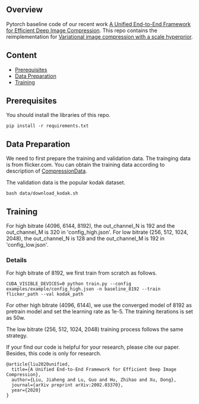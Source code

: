 
## Overview
Pytorch baseline code of our recent work [A Unified End-to-End Framework for Efficient Deep Image Compression](https://arxiv.org/abs/2002.03370).
This repo contains the reimplementation for [Variational image compression with a scale hyperprior](https://arxiv.org/abs/1802.01436).


## Content

- [Prerequisites](#prerequisites)
- [Data Preparation](#data-preparation)
- [Training](#training)

## Prerequisites

You should install the libraries of this repo.

```
pip install -r requirements.txt
```

## Data Preparation

We need to first prepare the training and validation data.
The trainging data is from flicker.com.
You can obtain the training data according to description of [CompressionData](https://github.com/liujiaheng/CompressionData).

The validation data is the popular kodak dataset.
```
bash data/download_kodak.sh
```

## Training 

For high bitrate (4096, 6144, 8192), the out_channel_N is 192 and the out_channel_M is 320 in 'config_high.json'.
For low bitrate (256, 512, 1024, 2048), the out_channel_N is 128 and the out_channel_M is 192 in 'config_low.json'.

### Details
For high bitrate of 8192, we first train from scratch as follows.

```
CUDA_VISIBLE_DEVICES=0 python train.py --config examples/example/config_high.json -n baseline_8192 --train flicker_path --val kodak_path
```
For other high bitrate (4096, 6144), we use the converged model of 8192 as pretrain model and set the learning rate as 1e-5.
The training iterations is set as 50w.

The low bitrate (256, 512, 1024, 2048) training process follows the same strategy.

If your find our code is helpful for your research, please cite our paper.
Besides, this code is only for research.
```
@article{liu2020unified,
  title={A Unified End-to-End Framework for Efficient Deep Image Compression},
  author={Liu, Jiaheng and Lu, Guo and Hu, Zhihao and Xu, Dong},
  journal={arXiv preprint arXiv:2002.03370},
  year={2020}
}
```

